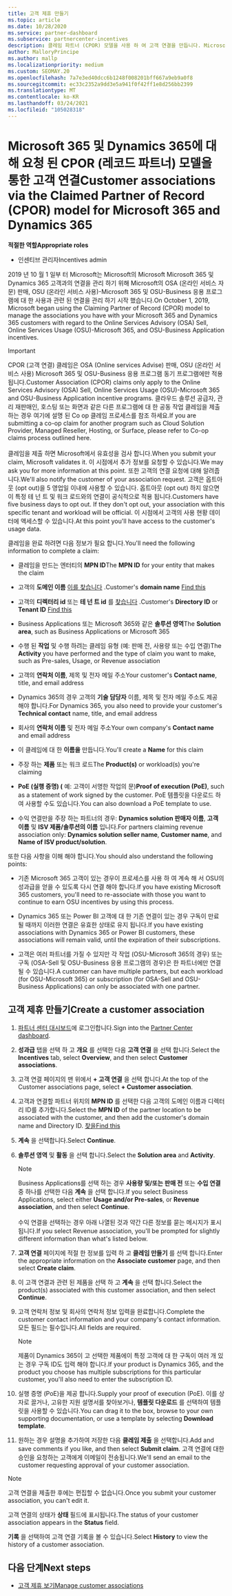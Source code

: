 ```yaml
---
title: 고객 제휴 만들기
ms.topic: article
ms.date: 10/28/2020
ms.service: partner-dashboard
ms.subservice: partnercenter-incentives
description: 클레임 파트너 (CPOR) 모델을 사용 하 여 고객 연결을 만듭니다. Microsoft 365 & Dynamics 365 고객에 대 한 판매, 사용량, 성과급을 관리 하는 데 도움이 됩니다.
author: MalloryPrincipe
ms.author: mallp
ms.localizationpriority: medium
ms.custom: SEOMAY.20
ms.openlocfilehash: 7a7e3ed40dcc6b1248f008201bff667a9eb9a0f8
ms.sourcegitcommit: ec33c2352a9dd3e5a941f0f42ff1e8d256bb2399
ms.translationtype: MT
ms.contentlocale: ko-KR
ms.lasthandoff: 03/24/2021
ms.locfileid: "105028318"
---
```

# <a name="customer-associations-via-the-claimed-partner-of-record-cpor-model-for-microsoft-365-and-dynamics-365"></a><span data-ttu-id="bc052-104">Microsoft 365 및 Dynamics 365에 대해 요청 된 CPOR (레코드 파트너) 모델을 통한 고객 연결</span><span class="sxs-lookup"><span data-stu-id="bc052-104">Customer associations via the Claimed Partner of Record (CPOR) model for Microsoft 365 and Dynamics 365</span></span>


<span data-ttu-id="bc052-105">**적절한 역할**</span><span class="sxs-lookup"><span data-stu-id="bc052-105">**Appropriate roles**</span></span>

- <span data-ttu-id="bc052-106">인센티브 관리자</span><span class="sxs-lookup"><span data-stu-id="bc052-106">Incentives admin</span></span>

<span data-ttu-id="bc052-107">2019 년 10 월 1 일부 터 Microsoft는 Microsoft의 Microsoft Microsoft 365 및 Dynamics 365 고객과의 연결을 관리 하기 위해 Microsoft의 OSA (온라인 서비스 자문) 판매, OSU (온라인 서비스 사용)-Microsoft 365 및 OSU-Business 응용 프로그램에 대 한 사용과 관련 된 연결을 관리 하기 시작 했습니다.</span><span class="sxs-lookup"><span data-stu-id="bc052-107">On October 1, 2019, Microsoft began using the Claiming Partner of Record (CPOR) model to manage the associations you have with your Microsoft 365 and Dynamics 365 customers with regard to the Online Services Advisory (OSA) Sell, Online Services Usage (OSU)-Microsoft 365, and OSU-Business Application incentives.</span></span>

>[!Important]
> <span data-ttu-id="bc052-108">CPOR (고객 연결) 클레임은 OSA (Online services Advise) 판매, OSU (온라인 서비스 사용) Microsoft 365 및 OSU-Business 응용 프로그램 동기 프로그램에만 적용 됩니다.</span><span class="sxs-lookup"><span data-stu-id="bc052-108">Customer Association (CPOR) claims only apply to the Online Services Advisory (OSA) Sell, Online Services Usage (OSU)-Microsoft 365 and OSU-Business Application incentive programs.</span></span> <span data-ttu-id="bc052-109">클라우드 솔루션 공급자, 관리 재판매인, 호스팅 또는 화면과 같은 다른 프로그램에 대 한 공동 작업 클레임을 제출 하는 경우 여기에 설명 된 Co op 클레임 프로세스를 참조 하세요.</span><span class="sxs-lookup"><span data-stu-id="bc052-109">If you are submitting a co-op claim for another program such as Cloud Solution Provider, Managed Reseller, Hosting, or Surface, please refer to Co-op claims process outlined here.</span></span> <br><br><span data-ttu-id="bc052-110">클레임을 제출 하면 Microsoft에서 유효성을 검사 합니다.</span><span class="sxs-lookup"><span data-stu-id="bc052-110">When you submit your claim, Microsoft validates it.</span></span> <span data-ttu-id="bc052-111">이 시점에서 추가 정보를 요청할 수 있습니다.</span><span class="sxs-lookup"><span data-stu-id="bc052-111">We may ask you for more information at this point.</span></span> <span data-ttu-id="bc052-112">또한 고객의 연결 요청에 대해 알려줍니다.</span><span class="sxs-lookup"><span data-stu-id="bc052-112">We'll also notify the customer of your association request.</span></span> <span data-ttu-id="bc052-113">고객은 옵트아웃 (opt out)을 5 영업일 이내에 사용할 수 있습니다. 옵트아웃 (opt out) 하지 않으면이 특정 테 넌 트 및 워크 로드와의 연결이 공식적으로 적용 됩니다.</span><span class="sxs-lookup"><span data-stu-id="bc052-113">Customers have five business days to opt out. If they don't opt out, your association with this specific tenant and workload will be official.</span></span> <span data-ttu-id="bc052-114">이 시점에서 고객의 사용 현황 데이터에 액세스할 수 있습니다.</span><span class="sxs-lookup"><span data-stu-id="bc052-114">At this point you'll have access to the customer's usage data.</span></span> 

<span data-ttu-id="bc052-115">클레임을 완료 하려면 다음 정보가 필요 합니다.</span><span class="sxs-lookup"><span data-stu-id="bc052-115">You'll need the following information to complete a claim:</span></span>

- <span data-ttu-id="bc052-116">클레임을 만드는 엔터티의 **MPN ID**</span><span class="sxs-lookup"><span data-stu-id="bc052-116">The **MPN ID** for your entity that makes the claim</span></span>

- <span data-ttu-id="bc052-117">고객의 **도메인 이름** [이를 찾습니다](find-ids-and-domain-names.md) .</span><span class="sxs-lookup"><span data-stu-id="bc052-117">Customer's **domain name** [Find this](find-ids-and-domain-names.md)</span></span>

- <span data-ttu-id="bc052-118">고객의 **디렉터리 id** 또는 **테 넌 트 id** 를 [찾습니다](find-ids-and-domain-names.md) .</span><span class="sxs-lookup"><span data-stu-id="bc052-118">Customer's **Directory ID** or **Tenant ID** [Find this](find-ids-and-domain-names.md)</span></span>

- <span data-ttu-id="bc052-119">Business Applications 또는 Microsoft 365와 같은 **솔루션 영역**</span><span class="sxs-lookup"><span data-stu-id="bc052-119">The **Solution area**, such as Business Applications or Microsoft 365</span></span>

- <span data-ttu-id="bc052-120">수행 된 **작업** 및 수행 하려는 클레임 유형 (예: 판매 전, 사용량 또는 수입 연결)</span><span class="sxs-lookup"><span data-stu-id="bc052-120">The **Activity** you have performed and the type of claim you want to make, such as Pre-sales, Usage, or Revenue association</span></span>

- <span data-ttu-id="bc052-121">고객의 **연락처 이름**, 제목 및 전자 메일 주소</span><span class="sxs-lookup"><span data-stu-id="bc052-121">Your customer's **Contact name**, title, and email address</span></span>

- <span data-ttu-id="bc052-122">Dynamics 365의 경우 고객의 **기술 담당자** 이름, 제목 및 전자 메일 주소도 제공 해야 합니다.</span><span class="sxs-lookup"><span data-stu-id="bc052-122">For Dynamics 365, you also need to provide your customer's **Technical contact** name, title, and email address</span></span>

- <span data-ttu-id="bc052-123">회사의 **연락처 이름** 및 전자 메일 주소</span><span class="sxs-lookup"><span data-stu-id="bc052-123">Your own company's **Contact name** and email address</span></span>

- <span data-ttu-id="bc052-124">이 클레임에 대 한 **이름을** 만듭니다.</span><span class="sxs-lookup"><span data-stu-id="bc052-124">You'll create a **Name** for this claim</span></span>

- <span data-ttu-id="bc052-125">주장 하는 **제품** 또는 워크 로드</span><span class="sxs-lookup"><span data-stu-id="bc052-125">The **Product(s)** or workload(s) you're claiming</span></span>

- <span data-ttu-id="bc052-126">**PoE (실행 증명) (** 예: 고객이 서명한 작업의 문)</span><span class="sxs-lookup"><span data-stu-id="bc052-126">**Proof of execution (PoE)**, such as a statement of work signed by the customer.</span></span> <span data-ttu-id="bc052-127">PoE 템플릿을 다운로드 하 여 사용할 수도 있습니다.</span><span class="sxs-lookup"><span data-stu-id="bc052-127">You can also download a PoE template to use.</span></span>

- <span data-ttu-id="bc052-128">수익 연결만을 주장 하는 파트너의 경우: **Dynamics solution 판매자 이름**, **고객 이름** 및 **ISV 제품/솔루션의 이름** 입니다.</span><span class="sxs-lookup"><span data-stu-id="bc052-128">For partners claiming revenue association only: **Dynamics solution seller name**, **Customer name**, and **Name of ISV product/solution**.</span></span> 

<span data-ttu-id="bc052-129">또한 다음 사항을 이해 해야 합니다.</span><span class="sxs-lookup"><span data-stu-id="bc052-129">You should also understand the following points:</span></span>

- <span data-ttu-id="bc052-130">기존 Microsoft 365 고객이 있는 경우이 프로세스를 사용 하 여 계속 해 서 OSU의 성과급을 얻을 수 있도록 다시 연결 해야 합니다.</span><span class="sxs-lookup"><span data-stu-id="bc052-130">If you have existing Microsoft 365 customers, you'll need to re-associate with those you want to continue to earn OSU incentives by using this process.</span></span>

- <span data-ttu-id="bc052-131">Dynamics 365 또는 Power BI 고객에 대 한 기존 연결이 있는 경우 구독이 만료 될 때까지 이러한 연결은 유효한 상태로 유지 됩니다.</span><span class="sxs-lookup"><span data-stu-id="bc052-131">If you have existing associations with Dynamics 365 or Power BI customers, these associations will remain valid, until the expiration of their subscriptions.</span></span>

- <span data-ttu-id="bc052-132">고객은 여러 파트너를 가질 수 있지만 각 작업 (OSU-Microsoft 365의 경우) 또는 구독 (OSA-Sell 및 OSU-Business 응용 프로그램의 경우)은 한 파트너에만 연결 될 수 있습니다.</span><span class="sxs-lookup"><span data-stu-id="bc052-132">A customer can have multiple partners, but each workload (for OSU-Microsoft 365) or subscription (for OSA-Sell and OSU-Business Applications) can only be associated with one partner.</span></span>

## <a name="create-a-customer-association"></a><span data-ttu-id="bc052-133">고객 제휴 만들기</span><span class="sxs-lookup"><span data-stu-id="bc052-133">Create a customer association</span></span>

1. <span data-ttu-id="bc052-134">[파트너 센터 대시보드](https://partner.microsoft.com/dashboard/)에 로그인합니다.</span><span class="sxs-lookup"><span data-stu-id="bc052-134">Sign into the [Partner Center dashboard](https://partner.microsoft.com/dashboard/).</span></span>

2. <span data-ttu-id="bc052-135">**성과급** 탭을 선택 하 고 **개요** 를 선택한 다음 **고객 연결** 을 선택 합니다.</span><span class="sxs-lookup"><span data-stu-id="bc052-135">Select the **Incentives** tab, select **Overview**, and then select **Customer associations**.</span></span>

3. <span data-ttu-id="bc052-136">고객 연결 페이지의 맨 위에서 **+ 고객 연결** 을 선택 합니다.</span><span class="sxs-lookup"><span data-stu-id="bc052-136">At the top of the Customer associations page, select **+ Customer association**.</span></span>

4. <span data-ttu-id="bc052-137">고객과 연결할 파트너 위치의 **MPN ID** 를 선택한 다음 고객의 도메인 이름과 디렉터리 ID를 추가합니다.</span><span class="sxs-lookup"><span data-stu-id="bc052-137">Select the **MPN ID** of the partner location to be associated with the customer, and then add the customer's domain name and Directory ID.</span></span> [<span data-ttu-id="bc052-138">찾을</span><span class="sxs-lookup"><span data-stu-id="bc052-138">Find this</span></span>](find-ids-and-domain-names.md)

5. <span data-ttu-id="bc052-139">**계속** 을 선택합니다.</span><span class="sxs-lookup"><span data-stu-id="bc052-139">Select **Continue**.</span></span>

6. <span data-ttu-id="bc052-140">**솔루션 영역** 및 **활동** 을 선택 합니다.</span><span class="sxs-lookup"><span data-stu-id="bc052-140">Select the **Solution area** and **Activity**.</span></span> 

   >[!Note]
   >
   ><span data-ttu-id="bc052-141">Business Applications를 선택 하는 경우 **사용량 및/또는 판매 전** 또는 **수입 연결** 중 하나를 선택한 다음 **계속** 을 선택 합니다.</span><span class="sxs-lookup"><span data-stu-id="bc052-141">If you select Business Applications, select either **Usage and/or Pre-sales**, or **Revenue association**, and then select **Continue**.</span></span> 
   <br><br><span data-ttu-id="bc052-142">수익 연결을 선택하는 경우 아래 나열된 것과 약간 다른 정보를 묻는 메시지가 표시됩니다.</span><span class="sxs-lookup"><span data-stu-id="bc052-142">If you select Revenue association, you'll be prompted for slightly different information than what's listed below.</span></span>

7. <span data-ttu-id="bc052-143">**고객 연결** 페이지에 적절 한 정보를 입력 하 고 **클레임 만들기** 를 선택 합니다.</span><span class="sxs-lookup"><span data-stu-id="bc052-143">Enter the appropriate information on the **Associate customer** page, and then select **Create claim**.</span></span>

8. <span data-ttu-id="bc052-144">이 고객 연결과 관련 된 제품을 선택 하 고 **계속** 을 선택 합니다.</span><span class="sxs-lookup"><span data-stu-id="bc052-144">Select the product(s) associated with this customer association, and then select **Continue**.</span></span>

9. <span data-ttu-id="bc052-145">고객 연락처 정보 및 회사의 연락처 정보 입력을 완료합니다.</span><span class="sxs-lookup"><span data-stu-id="bc052-145">Complete the customer contact information and your company's contact information.</span></span> <span data-ttu-id="bc052-146">모든 필드는 필수입니다.</span><span class="sxs-lookup"><span data-stu-id="bc052-146">All fields are required.</span></span> 

   >[!NOTE]
   ><span data-ttu-id="bc052-147">제품이 Dynamics 365이 고 선택한 제품에이 특정 고객에 대 한 구독이 여러 개 있는 경우 구독 ID도 입력 해야 합니다.</span><span class="sxs-lookup"><span data-stu-id="bc052-147">If your product is Dynamics 365, and the product you choose has multiple subscriptions for this particular customer, you'll also need to enter the subscription ID.</span></span>

10. <span data-ttu-id="bc052-148">실행 증명 (PoE)을 제공 합니다.</span><span class="sxs-lookup"><span data-stu-id="bc052-148">Supply your proof of execution (PoE).</span></span> <span data-ttu-id="bc052-149">이를 상자로 끌거나, 고유한 지원 설명서를 찾아보거나, **템플릿 다운로드** 를 선택하여 템플릿을 사용할 수 있습니다.</span><span class="sxs-lookup"><span data-stu-id="bc052-149">You can drag it to the box, browse to your own supporting documentation, or use a template by selecting **Download template**.</span></span> 

11. <span data-ttu-id="bc052-150">원하는 경우 설명을 추가하여 저장한 다음 **클레임 제출** 을 선택합니다.</span><span class="sxs-lookup"><span data-stu-id="bc052-150">Add and save comments if you like, and then select **Submit claim**.</span></span> <span data-ttu-id="bc052-151">고객 연결에 대한 승인을 요청하는 고객에게 이메일이 전송됩니다.</span><span class="sxs-lookup"><span data-stu-id="bc052-151">We'll send an email to the customer requesting approval of your customer association.</span></span>

   >[!NOTE]
   ><span data-ttu-id="bc052-152">고객 연결을 제출한 후에는 편집할 수 없습니다.</span><span class="sxs-lookup"><span data-stu-id="bc052-152">Once you submit your customer association, you can't edit it.</span></span>

<span data-ttu-id="bc052-153">고객 연결의 상태가 **상태** 필드에 표시됩니다.</span><span class="sxs-lookup"><span data-stu-id="bc052-153">The status of your customer association appears in the **Status** field.</span></span>

<span data-ttu-id="bc052-154">**기록** 을 선택하여 고객 연결 기록을 볼 수 있습니다.</span><span class="sxs-lookup"><span data-stu-id="bc052-154">Select **History** to view the history of a customer association.</span></span>

## <a name="next-steps"></a><span data-ttu-id="bc052-155">다음 단계</span><span class="sxs-lookup"><span data-stu-id="bc052-155">Next steps</span></span>

- [<span data-ttu-id="bc052-156">고객 제휴 보기</span><span class="sxs-lookup"><span data-stu-id="bc052-156">Manage customer associations</span></span>](incentives-manage-customer-associations.md)